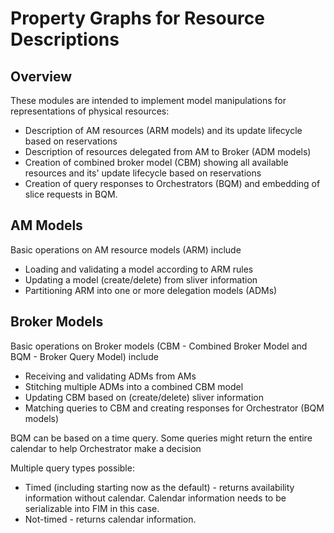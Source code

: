 # Property Graphs for Resource Descriptions

## Overview

These modules are intended to implement model manipulations for representations of physical resources:

- Description of AM resources (ARM models) and its update lifecycle based on reservations
- Description of resources delegated from AM to Broker (ADM models)
- Creation of combined broker model (CBM) showing all available resources and its'
update lifecycle based on reservations
- Creation of query responses to Orchestrators (BQM) and embedding of slice requests in 
BQM.

## AM Models

Basic operations on AM resource models (ARM) include
- Loading and validating a model according to ARM rules
- Updating a model (create/delete) from sliver information
- Partitioning ARM into one or more delegation models (ADMs)

## Broker Models

Basic operations on Broker models (CBM - Combined Broker Model and BQM - Broker Query Model) 
include

- Receiving and validating ADMs from AMs
- Stitching multiple ADMs into a combined CBM model
- Updating CBM based on (create/delete) sliver information
- Matching queries to CBM and creating responses for Orchestrator (BQM models)

BQM can be based on a time query. Some queries might return the entire calendar to help Orchestrator 
make a decision

Multiple query types possible:
- Timed (including starting now as the default) - returns availability information without calendar. 
Calendar information needs to be serializable into FIM in this case. 
- Not-timed - returns calendar information.

